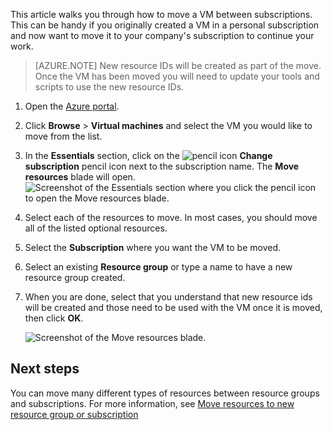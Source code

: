 
This article walks you through how to move a VM between subscriptions. This can be handy if you originally created a VM in a personal subscription and now want to move it to your company's subscription to continue your work.

> [AZURE.NOTE] New resource IDs will be created as part of the move. Once the VM has been moved you will need to update your tools and scripts to use the new resource IDs. 

1. Open the [Azure portal](https://portal.azure.com).
2. Click **Browse** > **Virtual machines** and select the VM you would like to move from the list.
3. In the **Essentials** section, click on the ![pencil icon](./media/virtual-machines-common-move-vm/pencil.png) **Change subscription** pencil icon next to the subscription name. The **Move resources** blade will open.
	![Screenshot of the Essentials section where you click the pencil icon to open the Move resources blade.](./media/virtual-machines-common-move-vm/move-button.png)
4. Select each of the resources to move. In most cases, you should move all of the listed optional resources.
5. Select the **Subscription** where you want the VM to be moved.
6. Select an existing **Resource group** or type a name to have a new resource group created.
7. When you are done, select that you understand that new resource ids will be created and those need to be used with the VM once it is moved, then click **OK**.

	![Screenshot of the Move resources blade.](./media/virtual-machines-common-move-vm/move.png)

## Next steps

You can move many different types of resources between resource groups and subscriptions. For more information, see [Move resources to new resource group or subscription](../articles/resource-group-move-resources.md)	
